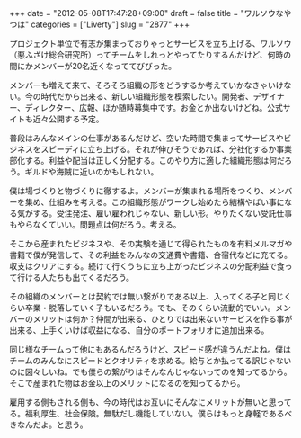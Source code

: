 +++
date = "2012-05-08T17:47:28+09:00"
draft = false
title = "ワルソウなやつは"
categories = ["Liverty"]
slug = "2877"
+++

プロジェクト単位で有志が集まっておりゃっとサービスを立ち上げる、ワルソウ（悪ふざけ総合研究所）ってチームをしれっとやってたりするんだけど、何時の間にかメンバーが20名近くなっててびびった。

メンバーも増えて来て、そろそろ組織の形をどうするか考えていかなきゃいけない。今の時代だから出来る、新しい組織形態を模索したい。開発者、デザイナー、ディレクター、広報、ほか随時募集中です。お金とか出ないけどね。公式サイトも近々公開する予定。

普段はみんなメインの仕事があるんだけど、空いた時間で集まってサービスやビジネスをスピーディに立ち上げる。それが伸びそうであれば、分社化するか事業部化する。利益や配当は正しく分配する。このやり方に適した組織形態は何だろう。ギルドや海賊に近いのかもしれない。

僕は場づくりと物づくりに徹するよ。メンバーが集まれる場所をつくり、メンバーを集め、仕組みを考える。この組織形態がワークし始めたら結構やばい事になる気がする。受注発注、雇い雇われじゃない、新しい形。やりたくない受託仕事もやらなくていい。問題点は何だろう。考える。

そこから産まれたビジネスや、その実験を通じて得られたものを有料メルマガや書籍で僕が発信して、その利益をみんなの交通費や書籍、合宿代などに充てる。収支はクリアにする。続けて行くうちに立ち上がったビジネスの分配利益で食って行ける人たちも出てくるだろう。

その組織のメンバーとは契約では無い繋がりである以上、入ってくる子と同じくらい卒業・脱落していく子もいるだろう。でも、そのくらい流動的でいい。メンバーのメリットは何か？仲間が出来る、ひとりでは出来ないサービスを作る事が出来る、上手くいけば収益になる、自分のポートフォリオに追加出来る。

同じ様なチームって他にもあるんだろうけど、スピード感が違うんだよね。僕はチームのみんなにスピードとクオリティを求める。給与とか払ってる訳じゃないのに図々しいね。でも僕らの繋がりはそんなんじゃないってのを知ってるから。そこで産まれた物はお金以上のメリットになるのを知ってるから。

雇用する側もされる側も、今の時代はお互いにそんなにメリットが無いと思ってる。福利厚生、社会保険。無駄だし機能していない。僕らはもっと身軽であるべきなんだよ。と思う。
